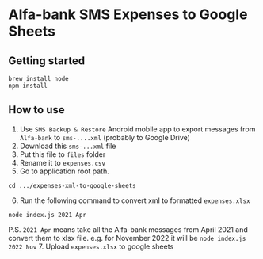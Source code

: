 # Alfa-bank SMS Expenses to Google Sheets

## Getting started

```
brew install node
npm install
```

## How to use

1. Use `SMS Backup & Restore` Android mobile app to export messages from `Alfa-bank` to `sms-....xml` (probably to Google Drive)
2. Download this `sms-...xml` file
3. Put this file to `files` folder
4. Rename it to `expenses.csv`
5. Go to application root path.
```
cd .../expenses-xml-to-google-sheets
```
6. Run the following command to convert xml to formatted `expenses.xlsx`
```
node index.js 2021 Apr
``` 
P.S. `2021 Apr` means take all the Alfa-bank messages from April 2021 and convert them to xlsx file. e.g. for November 2022 it will be `node index.js 2022 Nov`
7. Upload `expenses.xlsx` to google sheets
